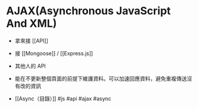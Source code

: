 # AJAX(Asynchronous JavaScript And XML)
- 拿來接 [[API]]
- 接 [[Mongoose]] / [[Express.js]]
- 其他人的 API
- 能在不更新整個頁面的前提下維護資料。可以加速回應資料，避免重複傳送沒有改的資訊



- [[Async（目錄）]]
#js #api #ajax #async 